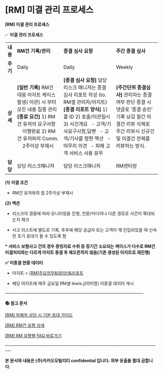 # [RM] 미결 관리 프로세스

**[RM] 미결 관리 프로세스**

✅ **미결 관리 프로세스**

|  |  |  |  |
| --- | --- | --- | --- |
| **내용** | **RM건 기록/관리** | **종결 심사 요청** | **주간 종결 심사** |
| **주기** | Daily | Daily | Weekly |
| **상세** | **[일반 기록]**  RM건 대응 아지트  케이스 발생( 이관) 시 부터 모든 내용 집중 관리      **[종료 요건]**  1) RM건 유저의 요구사항      이행완료  2) RM건 유저와의 Comm.      2주이상 부재시 | **[종결 심사 요청]**  담당 리스크 매니저는 종결 심사 리포트 작성  (to. RM셀 관리자/아지트)   **[종결 리포트 양식]**  1) 콜 ID  2) 호출/이관일시  3) 사건개요    - 고객/기사요구사항,답변    - 고객/기사를 향한 액션    - 마무리 의견    - 피해 고객 서비스 사용 유무 | **[주간단위 종결심사]**  관리자는 종결 여부 판단  종결 시 댓글로 ‘종결 승인'  기록 남김    월간 미결건 리뷰 삭제로 주간 리뷰시 신규건 및 미결건 전체를 리뷰하는 방식. |
| **담당** | 담당 리스크매니저 | 담당 리스크매니저 | RM센터장 |

**(1) 미결 조건**

- RM건 유저와의 컴 2주이상 부재시

**(2) 액션**

- 리스크의 경중에 따라 모니터링을 진행, 언론/미디어나 다른 경로로 사건이 확대되는지 체크

- 사고 리스트에 별도로 기록, 추후에 해당 공급자 또는 고객이 재 인입되었을 때 신속한 초기 응대가 될 수 있도록 함

**\* 서비스 보험사고 건의 경우 증빙자료 수취 등 장기간 소요되는 케이스가 다수로 RM건 미결처리와는 다르게 아지트 종결 후 재오픈하지 않음(기존 생성된 아지트로 재진행)**

**✅ 미종결 현황 데이터**

- 아지트 > [[RM]주요업무&데이터&리포트](https://kakaomobility.agit.in/g/300046398/schedules)

- 해당 아지트에 매주 금요일 RM셀 lewis.j(이미영) 미종결 데이터 게시

──────────────────────────────────────────────

**📚 참고 문서**

[[RM] 피해자 상담 시 기본 응대 가이드](https://kakaomobilitysupport.zendesk.com/hc/ko/articles/39913421703833)

[[RM] RM건 유형 상세](https://kakaomobilitysupport.zendesk.com/hc/ko/articles/40002148279065)

[[RM] RM 유형별 FAQ 바로가기](https://kakaomobilitysupport.zendesk.com/hc/ko/categories/39898251758745--RM-RM-%EC%9C%A0%ED%98%95%EB%B3%84-FAQ)

**────────────────────────────────────────────────────**

**본 문서와 내용은 (주)카카오모빌리티 confidential 입니다. 외부 유출을 절대 금합니다.**